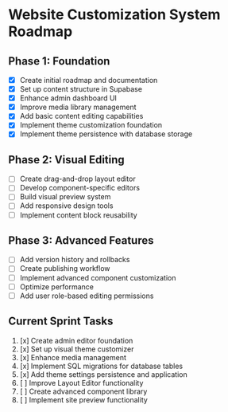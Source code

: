 
# Website Customization System Roadmap

## Phase 1: Foundation
- [x] Create initial roadmap and documentation
- [x] Set up content structure in Supabase 
- [x] Enhance admin dashboard UI
- [x] Improve media library management
- [x] Add basic content editing capabilities
- [x] Implement theme customization foundation
- [x] Implement theme persistence with database storage

## Phase 2: Visual Editing
- [ ] Create drag-and-drop layout editor
- [ ] Develop component-specific editors
- [ ] Build visual preview system
- [ ] Add responsive design tools
- [ ] Implement content block reusability

## Phase 3: Advanced Features
- [ ] Add version history and rollbacks
- [ ] Create publishing workflow
- [ ] Implement advanced component customization
- [ ] Optimize performance
- [ ] Add user role-based editing permissions

## Current Sprint Tasks
1. [x] Create admin editor foundation
2. [x] Set up visual theme customizer
3. [x] Enhance media management
4. [x] Implement SQL migrations for database tables
5. [x] Add theme settings persistence and application
6. [ ] Improve Layout Editor functionality
7. [ ] Create advanced component library
8. [ ] Implement site preview functionality

